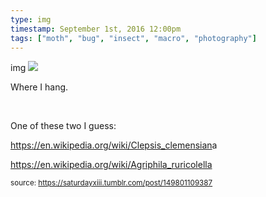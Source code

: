 ```yaml
---
type: img
timestamp: September 1st, 2016 12:00pm
tags: ["moth", "bug", "insect", "macro", "photography"]
---
```

img
<img src="https://saturdayxiii.github.io/media/149801109387.jpg"/>

Where I hang.

<br/>

One of these two I guess: 

<a href="https://en.wikipedia.org/wiki/Clepsis_clemensiana" target="_blank">https://en.wikipedia.org/wiki/Clepsis_clemensian</a>a 

<a href="https://en.wikipedia.org/wiki/Agriphila_ruricolella" target="_blank">https://en.wikipedia.org/wiki/Agriphila_ruricolella</a><br/>
 
      
      
      
      
      
  
<small>source: https://saturdayxiii.tumblr.com/post/149801109387</small>